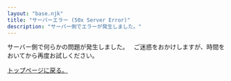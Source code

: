 ```yaml
---
layout: "base.njk"
title: "サーバーエラー (50x Server Error)"
description: "サーバー側でエラーが発生しました。"
---
```


サーバー側で何らかの問題が発生しました。  
ご迷惑をおかけしますが、時間をおいてから再度お試しください。  

[トップページに戻る。](/)